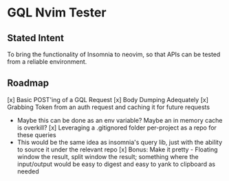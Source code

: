 # GQL Nvim Tester

## Stated Intent
To bring the functionality of Insomnia to neovim, so that APIs can be tested from a reliable environment.

## Roadmap
[x] Basic POST'ing of a GQL Request
[x] Body Dumping Adequately
[x] Grabbing Token from an auth request and caching it for future requests
  * Maybe this can be done as an env variable? Maybe an in memory cache is overkill?
[x] Leveraging a .gitignored folder per-project as a repo for these queries
  * This would be the same idea as insomnia's query lib, just with the ability to source it under the relevant repo
[x] Bonus: Make it pretty - Floating window the result, split window the result; something where the input/output would be easy to digest and easy to yank to clipboard as needed



